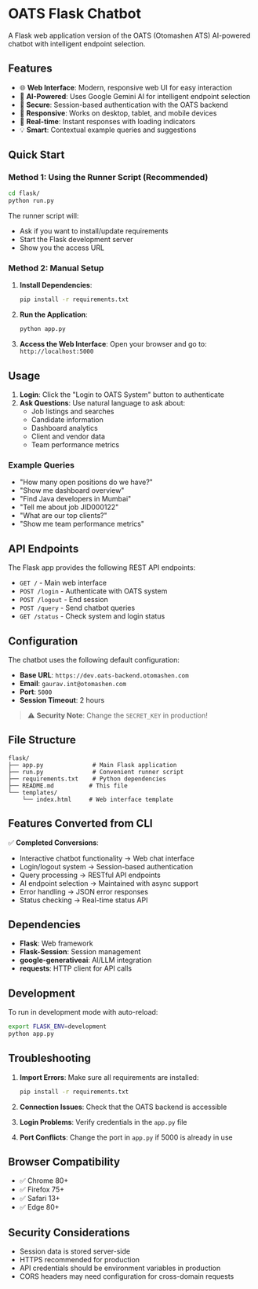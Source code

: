 # OATS Flask Chatbot

A Flask web application version of the OATS (Otomashen ATS) AI-powered chatbot with intelligent endpoint selection.

## Features

- 🌐 **Web Interface**: Modern, responsive web UI for easy interaction
- 🧠 **AI-Powered**: Uses Google Gemini AI for intelligent endpoint selection
- 🔐 **Secure**: Session-based authentication with the OATS backend
- 📱 **Responsive**: Works on desktop, tablet, and mobile devices
- 🚀 **Real-time**: Instant responses with loading indicators
- 💡 **Smart**: Contextual example queries and suggestions

## Quick Start

### Method 1: Using the Runner Script (Recommended)

```bash
cd flask/
python run.py
```

The runner script will:
- Ask if you want to install/update requirements
- Start the Flask development server
- Show you the access URL

### Method 2: Manual Setup

1. **Install Dependencies**:
   ```bash
   pip install -r requirements.txt
   ```

2. **Run the Application**:
   ```bash
   python app.py
   ```

3. **Access the Web Interface**:
   Open your browser and go to: `http://localhost:5000`

## Usage

1. **Login**: Click the "Login to OATS System" button to authenticate
2. **Ask Questions**: Use natural language to ask about:
   - Job listings and searches
   - Candidate information
   - Dashboard analytics
   - Client and vendor data
   - Team performance metrics

### Example Queries

- "How many open positions do we have?"
- "Show me dashboard overview"
- "Find Java developers in Mumbai"
- "Tell me about job JID000122"
- "What are our top clients?"
- "Show me team performance metrics"

## API Endpoints

The Flask app provides the following REST API endpoints:

- `GET /` - Main web interface
- `POST /login` - Authenticate with OATS system
- `POST /logout` - End session
- `POST /query` - Send chatbot queries
- `GET /status` - Check system and login status

## Configuration

The chatbot uses the following default configuration:

- **Base URL**: `https://dev.oats-backend.otomashen.com`
- **Email**: `gaurav.int@otomashen.com`
- **Port**: `5000`
- **Session Timeout**: 2 hours

> ⚠️ **Security Note**: Change the `SECRET_KEY` in production!

## File Structure

```
flask/
├── app.py              # Main Flask application
├── run.py              # Convenient runner script
├── requirements.txt    # Python dependencies
├── README.md          # This file
└── templates/
    └── index.html     # Web interface template
```

## Features Converted from CLI

✅ **Completed Conversions**:
- Interactive chatbot functionality → Web chat interface
- Login/logout system → Session-based authentication
- Query processing → RESTful API endpoints
- AI endpoint selection → Maintained with async support
- Error handling → JSON error responses
- Status checking → Real-time status API

## Dependencies

- **Flask**: Web framework
- **Flask-Session**: Session management
- **google-generativeai**: AI/LLM integration
- **requests**: HTTP client for API calls

## Development

To run in development mode with auto-reload:

```bash
export FLASK_ENV=development
python app.py
```

## Troubleshooting

1. **Import Errors**: Make sure all requirements are installed:
   ```bash
   pip install -r requirements.txt
   ```

2. **Connection Issues**: Check that the OATS backend is accessible

3. **Login Problems**: Verify credentials in the `app.py` file

4. **Port Conflicts**: Change the port in `app.py` if 5000 is already in use

## Browser Compatibility

- ✅ Chrome 80+
- ✅ Firefox 75+
- ✅ Safari 13+
- ✅ Edge 80+

## Security Considerations

- Session data is stored server-side
- HTTPS recommended for production
- API credentials should be environment variables in production
- CORS headers may need configuration for cross-domain requests
